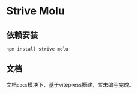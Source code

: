 # Strive Molu

## 依赖安装

```shell
npm install strive-molu
```

## 文档

文档`docs`模块下，基于vitepress搭建，暂未编写完成。
